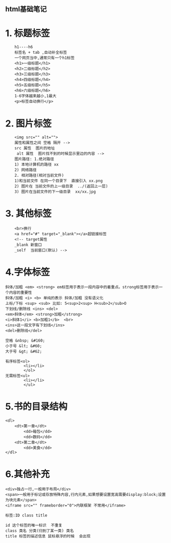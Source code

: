 ## 	html基础笔记


# 	1. 标题标签
		h1----h6
		标签名 + tab ,自动补全标签
		一个网页当中,通常只有一个h1标签
		<h1>一级标题</h1>
		<h2>二级标题</h2>
		<h3>三级标题</h3>
		<h4>四级标题</h4>
		<h5>五级标题</h5>
		<h6>六级标题</h6>
		1-6字体越来越小,1最大
		<p>标签自动换行</p>

# 2. 图片标签
    	<img src="" alt="">
    	属性和属性之间 空格 隔开 -->
    	src 属性  图片的地址
		 alt 属性  图片找不到的时候显示里边的内容 -->
		图片路径: 1.绝对路径
		1) 本地计算机的路径 xx
		2) 网络路径
		2. 相对路径(相对当前文件)
		1)和当前文件 在同一个目录下  直接引入 xx.png
		2) 图片在 当前文件的上一级目录  ../(返回上一层)
		3) 图片在当前文件的下一级目录  xx/xx.jpg


# 3. 其他标签
		<br>换行
		<a href="#" target="_blank"></a>超链接标签
		<!-- target属性
		_blank 新窗口
		_self  当前窗口(默认) -->

# 4.字体标签
	
	斜体/加粗 <em> <strong> em标签用于表示一段内容中的着重点。strong标签用于表示一个内容的重要性
	斜体/加粗 <i> <b> 单纯的表示 斜体/加粗 没有语义化
	上标/下标 <sup> <sub> 比如: 5<sup>2<sup> H<sub>2</sub>O
	下划线/删除线 <ins> <del>
	<em>斜体</em>	<strong>加粗</strong>
	<i>斜体1</i> <b>加粗1</b>  <br>	
	<ins>这一段文字有下划线</ins>
	<del>删除线</del>

	空格 &nbsp; &#160;
	小于号 &lt; &#60;
	大于号 &gt; &#62;

	有序标签<ol>
			<li></li>
			</ol>
	无需标签<ul>
			<li></li>
			</ul>


# 5.书的目录结构
	<dl>
		<dt>第一章</dt>
			<dd>箱包</dd>
			<dd>数码</dd>
		<dt>第二章</dt>
			<dd>美食</dd>
	</dl>
# 6.其他补充
	<div>独占一行,一般用于布局</div>
	<span>一般用于标记或存放特殊内容,行内元素,如果想要设置宽高需要display:block;设置为块元素</span>
	<iframe src="" frameborder="0">内联框架 不常用</iframe>

	标签:ID class title

	id 这个标签的唯一标识  不重复
	class 类名 分类(归到了某一类) 类名 
	title 标签的描述信息 鼠标悬浮的时候  会出现